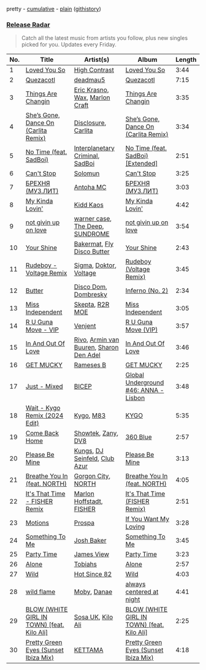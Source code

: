 pretty - [cumulative](/playlists/cumulative/Release%20Radar.md) - [plain](/playlists/plain/37i9dQZEVXbsudmxBFKW7G) ([githistory](https://github.githistory.xyz/vitokorn/spotify-playlist-archive/blob/master/playlists/plain/37i9dQZEVXbsudmxBFKW7G))
### [Release Radar](https://open.spotify.com/playlist/37i9dQZEVXbsudmxBFKW7G)

> Catch all the latest music from artists you follow, plus new singles picked for you. Updates every Friday.

| No. | Title | Artist(s) | Album | Length |
|---|---|---|---|---|
| 1 | [Loved You So](https://open.spotify.com/track/0eAikblA7zLjI1ygfuQI1b) | [High Contrast](https://open.spotify.com/artist/0bxHci3JIhhKA53n8rH3tT) | [Loved You So](https://open.spotify.com/album/2aDkvALnwjfvjjfzRiiiXx) | 3:44 |
| 2 | [Quezacotl](https://open.spotify.com/track/24jPquymYcAxmOUXwjJwLk) | [deadmau5](https://open.spotify.com/artist/2CIMQHirSU0MQqyYHq0eOx) | [Quezacotl](https://open.spotify.com/album/1wU8NaPgbgLvsK8tUA2t2z) | 7:15 |
| 3 | [Things Are Changin](https://open.spotify.com/track/7atMMTyNZsumXblV1TIUd6) | [Eric Krasno](https://open.spotify.com/artist/6tQIsqw6DrDfdoPwOrOD6k), [Wax](https://open.spotify.com/artist/36kzCQhGfJzrLuZzrHweNV), [Marlon Craft](https://open.spotify.com/artist/7MigDh04CCntQbsBvugEmb) | [Things Are Changin](https://open.spotify.com/album/4DAFQZ5QRQsSrLCBfqHwMp) | 3:35 |
| 4 | [She’s Gone, Dance On (Carlita Remix)](https://open.spotify.com/track/5GFXl6uAUANwLkTeZmyr2R) | [Disclosure](https://open.spotify.com/artist/6nS5roXSAGhTGr34W6n7Et), [Carlita](https://open.spotify.com/artist/1GVbOnrND8b3eh2JZ4opw8) | [She’s Gone, Dance On (Carlita Remix)](https://open.spotify.com/album/3SrOkzgu1SmZ8CiChMbKSt) | 3:34 |
| 5 | [No Time (feat. SadBoi)](https://open.spotify.com/track/6CFtKlUG02HhCEySHm2yuj) | [Interplanetary Criminal](https://open.spotify.com/artist/6uJ51uV5rYzu1MJkC4CceI), [SadBoi](https://open.spotify.com/artist/7kpAW7boBJFRFCMydZpjUd) | [No Time (feat. SadBoi) [Extended]](https://open.spotify.com/album/7ikMBbBakjjHKp3ETNd64E) | 2:51 |
| 6 | [Can't Stop](https://open.spotify.com/track/4FiWiUjymGN98T4K4uinNR) | [Solomun](https://open.spotify.com/artist/5wJK4kQAkVGjqM9x46KQOC) | [Can't Stop](https://open.spotify.com/album/6e1hzT51EcgH0jiz40KE7u) | 3:25 |
| 7 | [БРЕХНЯ (МУЗ.ЛИТ)](https://open.spotify.com/track/7rxyUPAM6ICg1FPDIJrnUn) | [Antoha MC](https://open.spotify.com/artist/6OqmKFaRcw0f23m5PQ9CrL) | [БРЕХНЯ (МУЗ.ЛИТ)](https://open.spotify.com/album/3ywBUYs9efKsZVpBVRXNiz) | 3:03 |
| 8 | [My Kinda Lovin'](https://open.spotify.com/track/6g5I7SltNM8emequhGF5VM) | [Kidd Kaos](https://open.spotify.com/artist/0pKdprPUTREUcXU5aU5Wnj) | [My Kinda Lovin'](https://open.spotify.com/album/02FnvppAmsqNmo127pJn4h) | 4:42 |
| 9 | [not givin up on love](https://open.spotify.com/track/1lyTccAApsKxAIXIvs8j0R) | [warner case](https://open.spotify.com/artist/106OuakzOxxbXTuigEEf01), [The Deep](https://open.spotify.com/artist/0hYtrPQ05Qu1N5r0QcpoDp), [SUNDROME](https://open.spotify.com/artist/58LZzidRTK7yRFgxr7J3MP) | [not givin up on love](https://open.spotify.com/album/7ejHr5olbURJYlxnbbd3AH) | 3:54 |
| 10 | [Your Shine](https://open.spotify.com/track/5O16SnZui65Ivhj7MWDHRv) | [Bakermat](https://open.spotify.com/artist/3MyFDtqB80WZvbtCZRsekM), [Fly Disco Butter](https://open.spotify.com/artist/1CYDSa8NN8XE6UwbYo65Xm) | [Your Shine](https://open.spotify.com/album/5mFTcBEtz15sD6W48EajgH) | 2:43 |
| 11 | [Rudeboy - Voltage Remix](https://open.spotify.com/track/0hhqo5caufRD8VWDLAe6IL) | [Sigma](https://open.spotify.com/artist/01pKrlgPJhm5dB4lneYAqS), [Doktor](https://open.spotify.com/artist/6OS7x0sKybp7kxcND4v2OL), [Voltage](https://open.spotify.com/artist/5Pexua3J92rqhQvEqTcRKP) | [Rudeboy (Voltage Remix)](https://open.spotify.com/album/3KUzF4LAOSFz5Qc1Kqtd1s) | 3:45 |
| 12 | [Butter](https://open.spotify.com/track/3B7hSnr8orVp9tMF5Nt8we) | [Disco Dom](https://open.spotify.com/artist/3q8DkzC4UfA5lKG1YG4004), [Dombresky](https://open.spotify.com/artist/2GVtgxcx7jg5xVCZsIHSGN) | [Inferno (No. 2)](https://open.spotify.com/album/2rY5Z3ismUfHQqxZhZRPFN) | 2:34 |
| 13 | [Miss Independent](https://open.spotify.com/track/3cJYabIZeTxKGoqJcGrfZz) | [Skepta](https://open.spotify.com/artist/2p1fiYHYiXz9qi0JJyxBzN), [R2R MOE](https://open.spotify.com/artist/6wNPY2m52IiyyVZXR339D9) | [Miss Independent](https://open.spotify.com/album/0nqnSOBfk40E7PKulHrK8Z) | 3:05 |
| 14 | [R U Guna Move - VIP](https://open.spotify.com/track/5no0OthLKsSyHwlsO8spgv) | [Venjent](https://open.spotify.com/artist/7xu08SujAqLp7BGinS96vd) | [R U Guna Move (VIP)](https://open.spotify.com/album/24qE3WGPY42AoQ0NeHzN0t) | 3:57 |
| 15 | [In And Out Of Love](https://open.spotify.com/track/3HSTHEc0CwHGa8FQ6w9uPx) | [Rivo](https://open.spotify.com/artist/2NrprO4CludRmaWtpqud10), [Armin van Buuren](https://open.spotify.com/artist/0SfsnGyD8FpIN4U4WCkBZ5), [Sharon Den Adel](https://open.spotify.com/artist/2GST08xzn3dJilysjDhSmi) | [In And Out Of Love](https://open.spotify.com/album/0x5g8TOE5RqbSYEHE04xbo) | 3:46 |
| 16 | [GET MUCKY](https://open.spotify.com/track/1r9fNFOCr8eW7JHIJKoqsh) | [Rameses B](https://open.spotify.com/artist/06EfEcjc0vdvI6VNL0soIO) | [GET MUCKY](https://open.spotify.com/album/6aR6aiYCoorj34c9sr6P76) | 2:25 |
| 17 | [Just - Mixed](https://open.spotify.com/track/57CnPJ6fGF5LYPOCTMtVzq) | [BICEP](https://open.spotify.com/artist/73A3bLnfnz5BoQjb4gNCga) | [Global Underground #46: ANNA - Lisbon](https://open.spotify.com/album/3yLFAvONNAOKGodAW4QOOl) | 3:48 |
| 18 | [Wait - Kygo Remix (2024 Edit)](https://open.spotify.com/track/1mshGixz5e5ZXIUmeaDnWd) | [Kygo](https://open.spotify.com/artist/23fqKkggKUBHNkbKtXEls4), [M83](https://open.spotify.com/artist/63MQldklfxkjYDoUE4Tppz) | [KYGO](https://open.spotify.com/album/5BrjR0P59l9SsbODztqs3q) | 5:35 |
| 19 | [Come Back Home](https://open.spotify.com/track/0B2ZbGyryoEAmSmRbHndPp) | [Showtek](https://open.spotify.com/artist/3gk0OYeLFWYupGFRHqLSR7), [Zany](https://open.spotify.com/artist/5lHeHJPYUJdDBXIApseBwO), [DV8](https://open.spotify.com/artist/3C2rdG9aJ0CBfFSKmdzcTf) | [360 Blue](https://open.spotify.com/album/2IUxfPuDJcugI2bwbt6fLv) | 2:57 |
| 20 | [Please Be Mine](https://open.spotify.com/track/6S5dsmCHrJccV7gK5frnxy) | [Kungs](https://open.spotify.com/artist/7keGfmQR4X5w0two1xKZ7d), [DJ Seinfeld](https://open.spotify.com/artist/37YzpfBeFju8QRZ3g0Ha1Q), [Club Azur](https://open.spotify.com/artist/7HjhcFRLzzNysy05pyufdh) | [Please Be Mine](https://open.spotify.com/album/3wA7Go5n1saPzSPAzHN4B8) | 3:13 |
| 21 | [Breathe You In (feat. NORTH)](https://open.spotify.com/track/2lvhedsuMeJOHvbY9zKJrh) | [Gorgon City](https://open.spotify.com/artist/4VNQWV2y1E97Eqo2D5UTjx), [NORTH](https://open.spotify.com/artist/5VgqZF1Hh98txNLr04HUVc) | [Breathe You In (feat. NORTH)](https://open.spotify.com/album/31dM03FKgA4HluFTPiN2r5) | 4:05 |
| 22 | [It's That Time - FISHER Remix](https://open.spotify.com/track/3GiORO0zRwRT3g9CCklzkQ) | [Marlon Hoffstadt](https://open.spotify.com/artist/0HHa7ZJZxUQlg5l2mB0N0f), [FISHER](https://open.spotify.com/artist/1VJ0briNOlXRtJUAzoUJdt) | [It's That Time (FISHER Remix)](https://open.spotify.com/album/2so0gk9JxwVcQaCUIOxRh2) | 2:51 |
| 23 | [Motions](https://open.spotify.com/track/17uHvLtwD5GefKQECNBUv8) | [Prospa](https://open.spotify.com/artist/6HabM2PUM519iIxervGWSb) | [If You Want My Loving](https://open.spotify.com/album/7DF7P83D9H9q6e6LXLr5JH) | 3:28 |
| 24 | [Something To Me](https://open.spotify.com/track/2oCShkda3AnUzwPzZPvQyf) | [Josh Baker](https://open.spotify.com/artist/4zf8Awb8y1X9qwL4oiVRd6) | [Something To Me](https://open.spotify.com/album/6kbGkFNoQrF3EWaQxky9sO) | 3:45 |
| 25 | [Party Time](https://open.spotify.com/track/0YsqM8QeilX8nxC2uUhsK4) | [James View](https://open.spotify.com/artist/07CtYKvP7pqKd2aIBqhgpr) | [Party Time](https://open.spotify.com/album/46ATcqjybqaFdoSzihPf0o) | 3:23 |
| 26 | [Alone](https://open.spotify.com/track/47JnKvBQFj4kFNs3sancVJ) | [Tobiahs](https://open.spotify.com/artist/4eHzBO6qaL2wt35kENSbTs) | [Alone](https://open.spotify.com/album/2TpmFkzdJfVPkNzSsCnQMh) | 2:57 |
| 27 | [Wild](https://open.spotify.com/track/37NIItfko0d1jimEw6xecN) | [Hot Since 82](https://open.spotify.com/artist/1tRBmMtER4fGrzrt8O9VpS) | [Wild](https://open.spotify.com/album/7v17GszRHzvgZkn0T4jU1B) | 4:03 |
| 28 | [wild flame](https://open.spotify.com/track/0i97yhJvObuzDzAGQtvNsZ) | [Moby](https://open.spotify.com/artist/3OsRAKCvk37zwYcnzRf5XF), [Danae](https://open.spotify.com/artist/4XGbImQ57lk6FWLIWYpOWM) | [always centered at night](https://open.spotify.com/album/6Q9F246p5fOQzz8tts4ylS) | 4:41 |
| 29 | [BLOW (WHITE GIRL IN TOWN) [feat. Kilo Ali]](https://open.spotify.com/track/52r4FYDc8x1DlWt6x2vuiT) | [Sosa UK](https://open.spotify.com/artist/3JlN0MeWVJq0vjvsvWCRZ5), [Kilo Ali](https://open.spotify.com/artist/6qbmEw8JjPrPV4HknWp0O1) | [BLOW (WHITE GIRL IN TOWN) [feat. Kilo Ali]](https://open.spotify.com/album/3XqYLQXudPtDBs73gZYLQG) | 2:25 |
| 30 | [Pretty Green Eyes (Sunset Ibiza Mix)](https://open.spotify.com/track/6iGMRy5RDMiAdTpuMB5gAm) | [KETTAMA](https://open.spotify.com/artist/3an9rnsXKPCAMlZgH4A0n4) | [Pretty Green Eyes (Sunset Ibiza Mix)](https://open.spotify.com/album/5jAnfBukpgxAPJPtrAgLgN) | 4:18 |